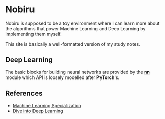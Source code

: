 # Nobiru

Nobiru is supposed to be a toy environment where I can
learn more about the algorithms that power Machine Learning and Deep Learning by implementing them myself.

This site is basically a well-formatted version of my study notes.

## Deep Learning

The basic blocks for building neural networks are provided by the [**nn**](./nn/index.md) module
which API is loosely modelled after **PyTorch**'s.

## References

- [Machine Learning Specialization](https://www.coursera.org/specializations/machine-learning-introduction)
- [Dive into Deep Learning](https://d2l.ai/)
